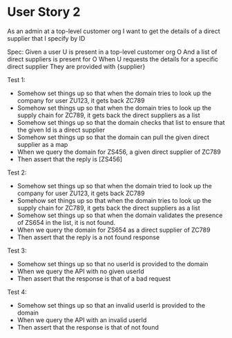 # User Story 2

As an admin at a top-level customer org
I want to get the details of a direct supplier that I specify by ID

Spec:
Given a user U is present in a top-level customer org O
And a list of direct suppliers is present for O
When U requests the details for a specific direct supplier
They are provided with {supplier}

Test 1:

- Somehow set things up so that when the domain tries to look up the company for user ZU123,
  it gets back ZC789
- Somehow set things up so that when the domain tries to look up the supply chain for ZC789,
  it gets back the direct suppliers as a list
- Somehow set things up so that the domain checks that list to ensure that the given Id is a direct supplier
- Somehow set things up so that the domain can pull the given direct supplier as a map
- When we query the domain for ZS456, a given direct supplier of ZC789
- Then assert that the reply is [ZS456]

Test 2:
- Somehow set things up so that when the domain tried to look up the company for user ZU123,
  it gets back ZC789
- Somehow set things up so that when the domain tries to look up the supply chain for ZC789,
  it gets back the direct suppliers as a list
- Somehow set things up so that when the domain validates the presence of ZS654 in the list,
  it is not found.
- When we query the domain for ZS654 as a direct supplier of ZC789
- Then assert that the reply is a not found response

Test 3:

- Somehow set things up so that no userId is provided to the domain
- When we query the API with no given userId
- Then assert that the response is that of a bad request

Test 4:

- Somehow set things up so that an invalid userId is provided to the domain
- When we query the API with an invalid userId
- Then assert that the response is that of not found